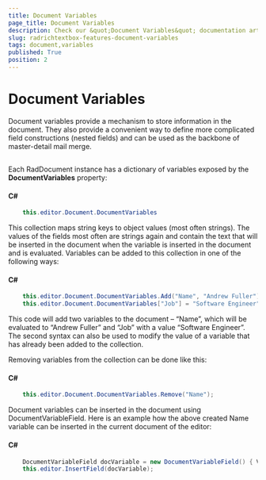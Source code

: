 ```yaml
---
title: Document Variables
page_title: Document Variables
description: Check our &quot;Document Variables&quot; documentation article for the RadRichTextBox {{ site.framework_name }} control.
slug: radrichtextbox-features-document-variables
tags: document,variables
published: True
position: 2
---
```


# Document Variables



Document variables provide a mechanism to store information in the document. They also provide a convenient way to define more complicated field constructions (nested fields) and can be used as the backbone of master-detail mail merge.
      

## 

Each RadDocument instance has a dictionary of variables exposed by the __DocumentVariables__ property:
        

#### __C#__

```C#
	this.editor.Document.DocumentVariables
```



This collection maps string keys to object values (most often strings). The values of the fields most often are strings again and contain the text that will be inserted in the document when the variable is inserted in the document and is evaluated. Variables can be added to this collection in one of the following ways:
        

#### __C#__

```C#
	this.editor.Document.DocumentVariables.Add("Name", "Andrew Fuller");
	this.editor.Document.DocumentVariables["Job"] = "Software Engineer";
```



This code will add two variables to the document – “Name”, which will be evaluated to “Andrew Fuller” and “Job” with a value “Software Engineer”. The second syntax can also be used to modify the value of a variable that has already been added to the collection.

Removing variables from the collection can be done like this:

#### __C#__

```C#
	this.editor.Document.DocumentVariables.Remove("Name");
```



Document variables can be inserted in the document using DocumentVariableField. Here is an example how the above created Name variable can be inserted in the current document of the editor:

#### __C#__

```C#
	DocumentVariableField docVariable = new DocumentVariableField() { VariableName = "Name" };
	this.editor.InsertField(docVariable);	
```


